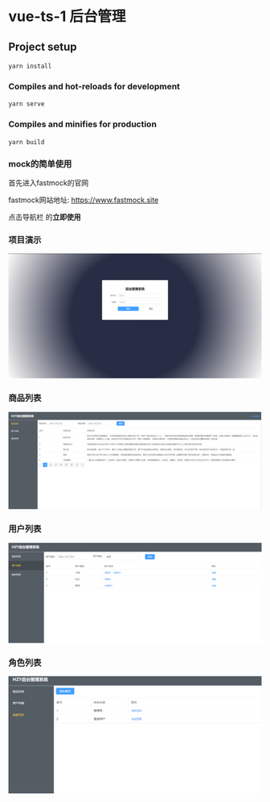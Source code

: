 # vue-ts-1 后台管理

## Project setup
```
yarn install
```

### Compiles and hot-reloads for development
```
yarn serve
```

### Compiles and minifies for production
```
yarn build
```

### mock的简单使用

首先进入fastmock的官网

fastmock网站地址: https://www.fastmock.site

点击导航栏 的**立即使用**

### 项目演示
![tupian](https://github.com/woshiIKUNn/myTuPian/blob/main/%E5%B1%8F%E5%B9%95%E6%88%AA%E5%9B%BE%202023-12-06%20163438.png)


### 商品列表
![tupian2](https://github.com/woshiIKUNn/myTuPian/blob/main/%E5%B1%8F%E5%B9%95%E6%88%AA%E5%9B%BE%202023-12-06%20163551.png)

### 用户列表
![tupian3](https://github.com/woshiIKUNn/myTuPian/blob/main/%E5%B1%8F%E5%B9%95%E6%88%AA%E5%9B%BE%202023-12-06%20163607.png)

### 角色列表
![tupian4](https://github.com/woshiIKUNn/myTuPian/blob/main/%E5%B1%8F%E5%B9%95%E6%88%AA%E5%9B%BE%202023-12-06%20163612.png)